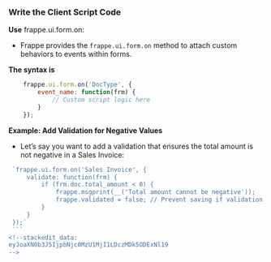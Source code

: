 ### **Write the Client Script Code**

**Use** frappe.ui.form.on:

-   Frappe provides the `frappe.ui.form.on` method to attach custom behaviors to events within forms.

**The syntax is**
```javascript
    frappe.ui.form.on('DocType', {
        event_name: function(frm) {
            // Custom script logic here
        }
    });
```
**Example: Add Validation for Negative Values**

-   Let’s say you want to add a validation that ensures the total amount is not negative in a Sales Invoice:
   ``` javascript
    `frappe.ui.form.on('Sales Invoice', {
        validate: function(frm) {
            if (frm.doc.total_amount < 0) {
                frappe.msgprint(__('Total amount cannot be negative'));
                frappe.validated = false; // Prevent saving if validation fails
            }
        }
    });`
    ```
<!--stackedit_data:
eyJoaXN0b3J5IjpbNjc0MzU1MjI1LDczMDk5ODExNl19
-->